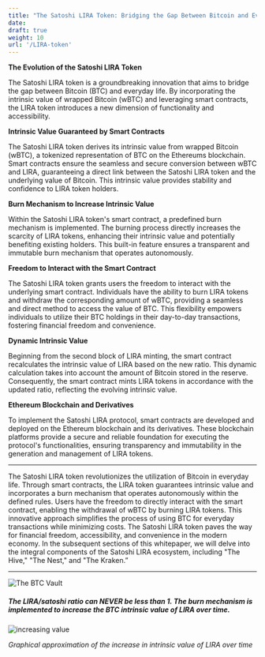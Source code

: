 ```yaml
---
title: "The Satoshi LIRA Token: Bridging the Gap Between Bitcoin and Everyday Life"
date:
draft: true
weight: 10
url: '/LIRA-token'
---
```


**The Evolution of the Satoshi LIRA Token**

The Satoshi LIRA token is a groundbreaking innovation that aims to
bridge the gap between Bitcoin (BTC) and everyday life. By
incorporating the intrinsic value of wrapped Bitcoin (wBTC) and
leveraging smart contracts, the LIRA token introduces a new dimension
of functionality and accessibility.

**Intrinsic Value Guaranteed by Smart Contracts**

The Satoshi LIRA token derives its intrinsic value from wrapped
Bitcoin (wBTC), a tokenized representation of BTC on the Ethereums
blockchain. Smart contracts ensure the seamless and secure conversion
between wBTC and LIRA, guaranteeing a direct link between the Satoshi
LIRA token and the underlying value of Bitcoin. This intrinsic value
provides stability and confidence to LIRA token holders.

**Burn Mechanism to Increase Intrinsic Value**

Within the Satoshi LIRA token's smart contract, a predefined burn
mechanism is implemented. The burning process directly increases the
scarcity of LIRA tokens, enhancing their intrinsic value and
potentially benefiting existing holders. This built-in feature ensures
a transparent and immutable burn mechanism that operates autonomously.

**Freedom to Interact with the Smart Contract**

The Satoshi LIRA token grants users the freedom to interact with the
underlying smart contract. Individuals have the ability to burn LIRA
tokens and withdraw the corresponding amount of wBTC, providing a
seamless and direct method to access the value of BTC. This
flexibility empowers individuals to utilize their BTC holdings in
their day-to-day transactions, fostering financial freedom and
convenience.

**Dynamic Intrinsic Value**

Beginning from the second block of LIRA
minting, the smart contract recalculates the intrinsic value of LIRA
based on the new ratio. This dynamic calculation takes into account
the amount of Bitcoin stored in the reserve. Consequently, the smart
contract mints LIRA tokens in accordance with the updated ratio,
reflecting the evolving intrinsic value.

**Ethereum Blockchain and Derivatives**

To implement the Satoshi LIRA
protocol, smart contracts are developed and deployed on the Ethereum
blockchain and its derivatives. These blockchain platforms provide a
secure and reliable foundation for executing the protocol's
functionalities, ensuring transparency and immutability in the
generation and management of LIRA tokens.

---

The Satoshi LIRA token revolutionizes the utilization of Bitcoin in
everyday life. Through smart contracts, the LIRA token guarantees
intrinsic value and incorporates a burn mechanism that operates
autonomously within the defined rules. Users have the freedom to
directly interact with the smart contract, enabling the withdrawal of
wBTC by burning LIRA tokens. This innovative approach simplifies the
process of using BTC for everyday transactions while minimizing costs.
The Satoshi LIRA token paves the way for financial freedom,
accessibility, and convenience in the modern economy. In the
subsequent sections of this whitepaper, we will delve into the
integral components of the Satoshi LIRA ecosystem, including "The
Hive," "The Nest," and "The Kraken.”

---



![The BTC Vault](/images/thebtcvaultfinale.png)




<h5>The LIRA/satoshi ratio can NEVER be less than 1. The burn mechanism is implemented to increase the BTC intrinsic value of LIRA over time.</h5>


![increasing value](/images/reth_rate.15a0870a.png)

*Graphical approximation of the increase in intrinsic value of LIRA over time*